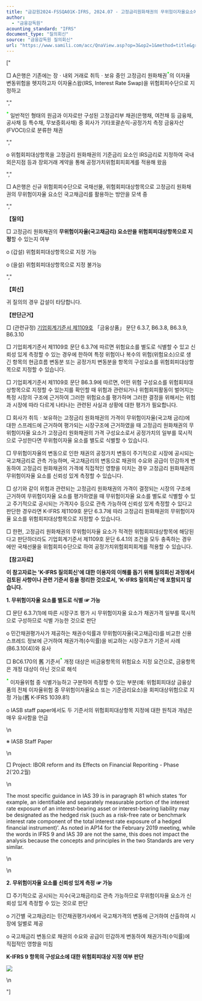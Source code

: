 ```yaml
---
title: "금감원2024-FSSQA01K-IFRS, 2024.07 - 고정금리원화채권의 무위험이자율요소에 대한 위험회피대상항목 지정 가능 여부(회신일 '24.01.03.)"
author:
  - "금융감독원"
acounting_standard: "IFRS"
document_type: "질의회신"
source: "금융감독원 질의회신"
url: "https://www.samili.com/acc/QnaView.asp?op=3&op2=1&method=title&group=2122-15;1&orgcode=1&searchword=&page=1&code=%EA%B8%88%EA%B0%90%EC%9B%902024%2DFSSQA01%5FK%2DIFRS%3A20240701"
---
```

\["

□ A은행은 기존에는 장ㆍ내외 거래로 취득ㆍ보유 중인 고정금리 원화채권<sup><font color="\&quot;red\&quot;"><b>*</b></font></sup>의 이자율 변동위험을 헷지하고자 이자율스왑(IRS, Interest Rate Swap)을 위험회피수단으로 지정하고

","

<sup><font color="\&quot;red\&quot;"><b>*</b></font></sup> 일반적인 형태의 원금과 이자로만 구성된 고정금리부 채권(은행채, 여전채 등 금융채, 공사채 등 특수채, 무보증회사채) 중 회사가 기타포괄손익-공정가치 측정 금융자산(FVOCI)으로 분류한 채권

","

o 위험회피대상항목을 고정금리 원화채권의 기준금리 요소인 IRS금리로 지정하여 국내 외은지점 등과 장외거래 계약을 통해 공정가치위험회피회계를 적용해 왔음

","

□ A은행은 신규 위험회피수단으로 국채선물, 위험회피대상항목으로 고정금리 원화채권의 무위험이자율 요소인 국고채금리를 활용하는 방안을 모색 중

","

**【질의】**  

□ 고정금리 원화채권의 **무위험이자율(국고채금리) 요소만을 위험회피대상항목으로 지정**할 수 있는지 여부

  

o (갑설) 위험회피대상항목으로 지정 가능

  

o (을설) 위험회피대상항목으로 지정 불가능

  
  

","

**【회신】**  

귀 질의의 경우 갑설이 타당합니다.

  
  

**【판단근거】**

  

□ (관련규정) [기업회계기준서 제1109호](https://www.samili.com/%22https://www.samili.com/acc/Kijun/Kijunjomun.asp?code=1978-1109#middle\%22) 「금융상품」 문단 6.3.7, B6.3.8, B6.3.9, B6.3.10

  
  

□ 기업회계기준서 제1109호 문단 6.3.7에 따르면 위험요소를 별도로 식별할 수 있고 신뢰성 있게 측정할 수 있는 경우에 한하여 특정 위험이나 복수의 위험(위험요소)으로 생긴 항목의 현금흐름 변동분 또는 공정가치 변동분을 항목의 구성요소를 위험회피대상항목으로 지정할 수 있습니다.

  

□ 기업회계기준서 제1109호 문단 B6.3.9에 따르면, 어떤 위험 구성요소를 위험회피대상항목으로 지정할 수 있는지를 확인할 때 위험과 관련되거나 위험회피활동이 벌어지는 특정 시장의 구조에 근거하여 그러한 위험요소를 평가하며 그러한 결정을 위해서는 위험과 시장에 따라 다르게 나타나는 관련된 사실과 상황에 대한 평가가 필요합니다.

  

□ 회사가 취득ㆍ보유하는 고정금리 원화채권의 가격이 무위험이자율(국고채 금리)에 대한 스프레드에 근거하여 평가되는 시장구조에 근거하였을 때 고정금리 원화채권의 무위험이자율 요소가 고정금리 원화채권의 가격 구성요소로서 공정가치의 일부를 묵시적으로 구성한다면 무위험이자율 요소를 별도로 식별할 수 있습니다.

  

□ 무위험이자율의 변동으로 인한 채권의 공정가치 변동이 주기적으로 시장에 공시되는 국고채금리로 관측 가능하며, 국고채금리의 변동으로 채권의 수요와 공급이 민감하게 변동하여 고정금리 원화채권의 가격에 직접적인 영향을 미치는 경우 고정금리 원화채권의 무위험이자율 요소를 신뢰성 있게 측정할 수 있습니다.

  

□ 상기와 같이 위험과 관련되는 고정금리 원화채권의 가격이 결정되는 시장의 구조에 근거하여 무위험이자율 요소를 평가하였을 때 무위험이자율 요소를 별도로 식별할 수 있고 주기적으로 공시되는 가격지수 등으로 관측 가능하여 신뢰성 있게 측정할 수 있다고 판단한 경우라면 K-IFRS 제1109호 문단 6.3.7에 따라 고정금리 원화채권의 무위험이자율 요소를 위험회피대상항목으로 지정할 수 있습니다.

  

□ 한편, 고정금리 원화채권의 무위험이자율 요소가 적격한 위험회피대상항목에 해당된다고 판단하더라도 기업회계기준서 제1109호 문단 6.4.1의 조건을 모두 충족하는 경우에만 국채선물을 위험회피수단으로 하여 공정가치위험회피회계를 적용할 수 있습니다.

  
  
**【참고자료】**

**이 참고자료는 'K-IFRS 질의회신'에 대한 이용자의 이해를 돕기 위해 질의회신 과정에서 검토된 사항이나 관련 기준서 등을 정리한 것으로서, 'K-IFRS 질의회신'에 포함되지 않습니다.**

  
  

**1\. 무위험이자율 요소를 별도로 식별 ☞ 가능**

  

□ 문단 6.3.7(1)에 따른 시장구조 평가 시 무위험이자율 요소가 채권가격 일부를 묵시적으로 구성하므로 식별 가능한 것으로 판단

  

o 민간채권평가사가 제공하는 채권수익률과 무위험이자율(국고채금리)를 비교한 신용스프레드 정보에 근거하여 채권가격(수익률)을 비교하는 시장구조가 기준서 사례(B6.3.10(4))와 유사

  

□ BC6.170의 舊 기준서<sup><font color="\&quot;red\&quot;"><b>*</b></font></sup> 개정 대상은 비금융항목의 위험요소 지정 요건으로, 금융항목은 개정 대상이 아닌 것으로 해석

<sup><font color="\&quot;red\&quot;"><b>*</b></font></sup> 이자율위험 중 식별가능하고 구분하여 측정할 수 있는 부분(예: 위험회피대상 금융상품의 전체 이자율위험 중 무위험이자율요소 또는 기준금리요소)을 회피대상위험으로 지정 가능(舊 K-IFRS 1039.81)

  

o IASB staff paper에서도 두 기준서의 위험회피대상항목 지정에 대한 원칙과 개념은 매우 유사함을 언급

  

\\n

※ IASB Staff Paper

\\n

□ Project: IBOR reform and its Effects on Financial Reporiting - Phase 2(‘20.2월)

\\n

The most specific guidance in IAS 39 is in paragraph 81 which states ‘for example, an identifiable and separately measurable portion of the interest rate exposure of an interest-bearing asset or interest-bearing liability may be designated as the hedged risk (such as a risk-free rate or benchmark interest rate component of the total interest rate exposure of a hedged financial instrument)’. As noted in AP14 for the February 2019 meeting, while the words in IFRS 9 and IAS 39 are not the same, this does not impact the analysis because the concepts and principles in the two Standards are very similar.

\\n

\\n  
  

**2\. 무위험이자율 요소를 신뢰성 있게 측정 ☞ 가능**

  

□ 주기적으로 공시되는 지수(국고채금리)로 관측 가능하므로 무위험이자율 요소가 신뢰성 있게 측정할 수 있는 것으로 판단

  

o 기간별 국고채금리는 민간채권평가사에서 국고채가격의 변동에 근거하여 산출하여 시장에 일별로 제공

  

o 국고채금리 변동으로 채권의 수요와 공급이 민감하게 변동하여 채권가격(수익률)에 직접적인 영향을 미침

  
  

**K-IFRS 9 항목의 구성요소에 대한 위험회피대상 지정 여부 판단**

![](https://www.samili.com/%22/mImage/etc/organ/2024/2024-FSSQA01-1.jpg/%22)

  
\\n

"\]
